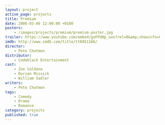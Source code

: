 ```yaml
---
layout: project
active_page: projects
title: Premium
date: 2006-03-06 12:00:00 +0100
posters:
    - /images/projects/premium/premium-poster.jpg
trailer: https://www.youtube.com/embed/goFPdHp_uvo?rel=0&amp;showinfo=0
imdb: http://www.imdb.com/title/tt0451166/
director:
    - Pete Chatmon
distributor:
    - Codeblack Entertainment
cast:
    - Zoe Saldana
    - Dorian Missick
    - William Sadler
writers:
    - Pete Chatmon
tags:
    - Comedy
    - Drama
    - Romance
category: projects
published: true
---
```

